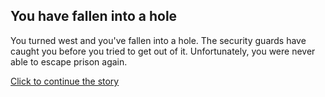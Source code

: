 ## You have fallen into a hole
You turned west and you've fallen into a hole. The security guards have caught you before you tried to get out of it. Unfortunately, you were never able to escape prison again. 

[Click to continue the story](fail-to-escape.md)

